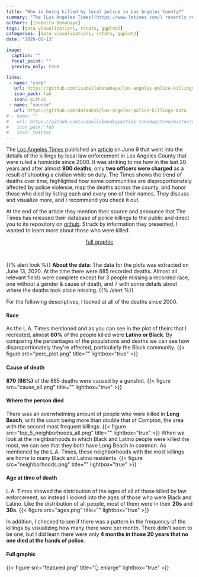 ```yaml
---
title: "Who is being killed by local police in Los Angeles County?"
summary: "The [Los Angeles Times](https://www.latimes.com/) recently released their [database](https://github.com/datadesk/los-angeles-police-killings-data) of people who died at the hands of police in L.A. County since 2000. After reading their [article](https://www.latimes.com/projects/los-angeles-police-killings-database/) about it, I wanted to learn a little more about the two communities affected the most, particularly the Black community."
authors: [Isabella Benabaye]
tags: [data visualizations, rstats, ggplot2]
categories: [data visualizations, rstats, ggplot2]
date: "2020-06-13"

image:
  caption: ""
  focal_point: ""
  preview_only: true

links:
 - name: "code"
   url: https://github.com/isabellabenabaye/los-angeles-police-killings
   icon_pack: fab
   icon: github
 - name: "source"
   url: https://github.com/datadesk/los-angeles-police-killings-data
# - name: ""
#   url: https://github.com/isabellabenabaye/tidy-tuesday/tree/master/2020/24_black achievements
#   icon_pack: fab
#   icon: twitter
---
```


The [Los Angeles Times](https://www.latimes.com) published an [article](https://www.latimes.com/projects/los-angeles-police-killings-database/) on June 9 that went into the details of the killings by local law enforcement in Los Angeles County that were ruled a homicide since 2000. It was striking to me how in the last 20 years and after almost **900 deaths**, only **two officers were charged** as a result of shooting a civilian  while on duty. The Times shows the trend of deaths over time, highlighted how some communities are disproportionately affected by police violence, map the deaths across the county, and honor those who died by listing each and every one of their names. They discuss and visualize more, and I recommend you check it out. [<i class="fas fa-external-link-square-alt"></i>](https://www.latimes.com/projects/los-angeles-police-killings-database/)

At the end of the article they mention their source and announce that The Times has released their database of police killings to the public and direct you to its repository on [github](https://github.com/datadesk/los-angeles-police-killings-data). Struck by information they presented, I wanted to learn more about those who were killed.

<center>
<p class="btn-articles"><a href="/blog/los-angeles-police-killings/#full-graphic" class="btn btn-articles"><i class="far fa-chart-bar"></i> full graphic </a>
</p></i>
</center>
<br>

{{% alert look %}}
**About the data**: 
The data for the plots was extracted on June 13, 2020. At the time there were 885 recorded deaths. Almost all relevant fields were complete except for 3 people missing a recorded race, one without a gender & cause of death, and 7 with some details about where the deaths took place missing.
{{% /alert %}} 

For the following descriptives, I looked at all of the deaths since 2000.     
#### Race
As the L.A. Times mentioned and as you can see in the plot of theirs that I recreated, almost **80%** of the people killed were **Latino or Black**. By comparing the percentages of the populations and deaths we can see how disproportionately they're affected, particularly the Black community. 
{{< figure src="perc_plot.png" title="" lightbox="true" >}}

#### Cause of death 
**870 (98%)** of the 885 deaths were caused by a gunshot.
{{< figure src="cause_all.png" title="" lightbox="true" >}}

#### Where the person died
There was an overwhelming amount of people who were killed in **Long Beach**, with the count being more than double that of Compton, the area with the second most frequent killings.
{{< figure src="top_5_neighborhoods_all.png" title="" lightbox="true" >}}
When we look at the neighborhoods in which Black and Latino people were killed the most, we can see that they both have Long Beach in common. As mentioned by the L.A. Times, these neighborhoods with the most killings are home to many Black and Latino residents.
{{< figure src="neighborhoods.png" title="" lightbox="true" >}}

#### Age at time of death
L.A. Times showed the distribution of the ages of all of those killed by law enforcement, so instead I looked into the ages of those who were Black and Latino. Like the distribution of all people, most of them were in their **20s** and **30s**.
{{< figure src="ages.png" title="" lightbox="true" >}}

In addition, I checked to see if there was a pattern in the frequency of the killings by visualizing how many there were per month. There didn't seem to be one, but I did learn there were only **4 months in those 20 years that no one died at the hands of police**.

#### Full graphic
{{< figure src="featured.png" title="👆 enlarge" lightbox="true" >}}

